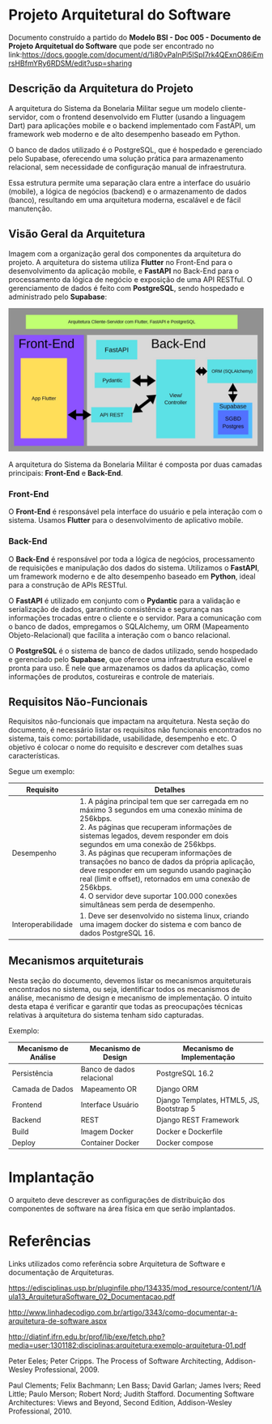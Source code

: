 # Projeto Arquitetural do Software

Documento construído a partido do **Modelo BSI - Doc 005 - Documento de Projeto Arquitetual do Software** que pode ser encontrado no
link:https://docs.google.com/document/d/1i80vPaInPi5lSpI7rk4QExnO86iEmrsHBfmYRy6RDSM/edit?usp=sharing

## Descrição da Arquitetura do Projeto

A arquitetura do Sistema da Bonelaria Militar segue um modelo cliente-servidor, com o frontend desenvolvido em Flutter (usando a linguagem Dart) para aplicações mobile e o backend implementado com FastAPI, um framework web moderno e de alto desempenho baseado em Python.

O banco de dados utilizado é o PostgreSQL, que é hospedado e gerenciado pelo Supabase, oferecendo uma solução prática para armazenamento relacional, sem necessidade de configuração manual de infraestrutura.

Essa estrutura permite uma separação clara entre a interface do usuário (mobile), a lógica de negócios (backend) e o armazenamento de dados (banco), resultando em uma arquitetura moderna, escalável e de fácil manutenção.

## Visão Geral da Arquitetura

Imagem com a organização geral dos componentes da arquitetura do projeto. A arquitetura do sistema utiliza **Flutter** no Front-End para o desenvolvimento da aplicação mobile, e **FastAPI** no Back-End para o processamento da lógica de negócio e exposição de uma API RESTful. O gerenciamento de dados é feito com **PostgreSQL**, sendo hospedado e administrado pelo **Supabase**:


![Arquitetura Django Framework](./arq.jpg)


A arquitetura do Sistema da Bonelaria Militar é composta por duas camadas principais: **Front-End** e **Back-End**.

### Front-End

O **Front-End** é responsável pela interface do usuário e pela interação com o sistema. Usamos **Flutter** para o desenvolvimento de aplicativo mobile.

### Back-End

O **Back-End** é responsável por toda a lógica de negócios, processamento de requisições e manipulação dos dados do sistema. Utilizamos o **FastAPI**, um framework moderno e de alto desempenho baseado em **Python**, ideal para a construção de APIs RESTful.

O **FastAPI** é utilizado em conjunto com o **Pydantic** para a validação e serialização de dados, garantindo consistência e segurança nas informações trocadas entre o cliente e o servidor. Para a comunicação com o banco de dados, empregamos o SQLAlchemy, um ORM (Mapeamento Objeto-Relacional) que facilita a interação com o banco relacional.

O **PostgreSQL** é o sistema de banco de dados utilizado, sendo hospedado e gerenciado pelo **Supabase**, que oferece uma infraestrutura escalável e pronta para uso. É nele que armazenamos os dados da aplicação, como informações de produtos, costureiras e controle de materiais.

## Requisitos Não-Funcionais

Requisitos não-funcionais que impactam na arquitetura. Nesta seção do documento, é necessário listar os requisitos não funcionais encontrados no sistema, tais como: portabilidade, usabilidade, desempenho e etc. O objetivo é colocar o nome do requisito e descrever com detalhes suas características.

Segue um exemplo:

Requisito  | Detalhes
---------- | -------------------------------------------- 
Desempenho | 1. A página principal tem que ser carregada em no máximo 3 segundos em uma conexão mínima de 256kbps. <br />2. As páginas que recuperam informações de sistemas legados, devem responder em dois segundos em uma conexão de 256kbps. <br />3. As páginas que recuperam informações de transações no banco de dados da própria aplicação, deve responder em um segundo usando paginação real (limit e offset), retornados em uma conexão de 256kbps. <br />4. O servidor deve suportar 100.000 conexões simultâneas sem perda de desempenho.
Interoperabilidade | 1. Deve ser desenvolvido no sistema linux, criando uma imagem docker do sistema e com banco de dados PostgreSQL 16.

## Mecanismos arquiteturais

Nesta seção do documento, devemos listar os mecanismos arquiteturais encontrados no sistema, ou seja, identificar todos os mecanismos de análise, mecanismo de design e mecanismo de implementação. O intuito desta etapa é verificar e garantir que todas as preocupações técnicas relativas à arquitetura do sistema tenham sido capturadas.

Exemplo:

| Mecanismo de Análise | Mecanismo de Design  | Mecanismo de Implementação |
| -------------------- | -------------------- | -------------------------- |
| Persistência         | Banco de dados relacional | PostgreSQL 16.2       |
| Camada de Dados      | Mapeamento OR             | Django ORM            |
| Frontend  | Interface Usuário | Django Templates, HTML5, JS, Bootstrap 5 |
| Backend              | REST                  | Django REST Framework     |
| Build                | Imagem Docker            | Docker e Dockerfile    |
| Deploy               | Container Docker         | Docker compose         |

# Implantação

O arquiteto deve descrever as configurações de distribuição dos componentes de software na área física em que serão implantados.

# Referências

Links utilizados como referência sobre Arquitetura de Software e documentação de Arquiteturas.

https://edisciplinas.usp.br/pluginfile.php/134335/mod_resource/content/1/Aula13_ArquiteturaSoftware_02_Documentacao.pdf

http://www.linhadecodigo.com.br/artigo/3343/como-documentar-a-arquitetura-de-software.aspx

http://diatinf.ifrn.edu.br/prof/lib/exe/fetch.php?media=user:1301182:disciplinas:arquitetura:exemplo-arquitetura-01.pdf

Peter Eeles; Peter Cripps. The Process of Software Architecting, Addison-Wesley Professional, 2009.

Paul Clements; Felix Bachmann; Len Bass; David Garlan; James Ivers; Reed Little; Paulo Merson; Robert Nord; Judith Stafford. Documenting Software Architectures: Views and Beyond, Second Edition, Addison-Wesley Professional, 2010.
